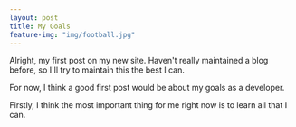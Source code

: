 ```yaml
---
layout: post
title: My Goals
feature-img: "img/football.jpg"
---
```

Alright, my first post on my new site. Haven't really maintained a blog before, so I'll try to maintain this the best I can.

For now, I think a good first post would be about my goals as a developer.

Firstly, I think the most important thing for me right now is to learn all that I can.
